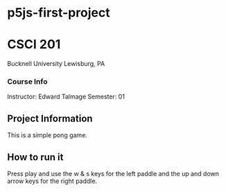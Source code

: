 # p5js-first-project
# CSCI 201
Bucknell University
Lewisburg, PA
### Course Info
Instructor: Edward Talmage
Semester: 01
## Project Information
This is a simple pong game.
## How to run it
Press play and use the w & s keys for the left paddle and the up and down arrow keys for the right paddle.
